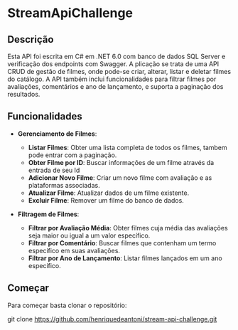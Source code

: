 # StreamApiChallenge

## Descrição

Esta API foi escrita em C# em .NET 6.0 com banco de dados SQL Server e verificação dos endpoints com Swagger.
A plicação se trata de uma API CRUD de gestão de filmes, onde pode-se criar, alterar, listar e deletar filmes do catálogo.
A API também inclui funcionalidades para filtrar filmes por avaliações, comentários e ano de lançamento, e suporta a paginação dos resultados.

## Funcionalidades

- **Gerenciamento de Filmes**:
  - **Listar Filmes**: Obter uma lista completa de todos os filmes, tambem pode entrar com a paginação.
  - **Obter Filme por ID**: Buscar informações de um filme através da entrada de seu Id
  - **Adicionar Novo Filme**: Criar um novo filme com avaliação e as plataformas associadas.
  - **Atualizar Filme**: Atualizar dados de um filme existente.
  - **Excluir Filme**: Remover um filme do banco de dados.

- **Filtragem de Filmes**:
  - **Filtrar por Avaliação Média**: Obter filmes cuja média das avaliações seja maior ou igual a um valor específico.
  - **Filtrar por Comentário**: Buscar filmes que contenham um termo específico em suas avaliações.
  - **Filtrar por Ano de Lançamento**: Listar filmes lançados em um ano específico.
 
## Começar

Para começar basta clonar o repositório:

  git clone https://github.com/henriquedeantoni/stream-api-challenge.git
